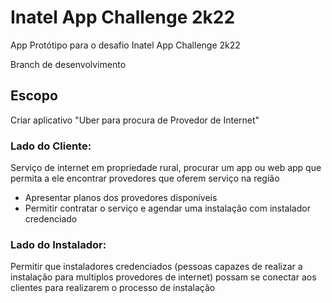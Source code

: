 # Inatel App Challenge 2k22
App Protótipo para o desafio Inatel App Challenge 2k22

Branch de desenvolvimento

## Escopo
Criar aplicativo "Uber para procura de Provedor de Internet"

### Lado do Cliente:
Serviço de internet em propriedade rural, procurar um app ou web app que permita a ele encontrar provedores que oferem serviço na região
- Apresentar planos dos provedores disponíveis
- Permitir contratar o serviço e agendar uma instalação com instalador credenciado
	
### Lado do Instalador: 
Permitir que instaladores credenciados (pessoas capazes de realizar a instalação para multiplos provedores de internet) possam se conectar aos clientes para realizarem o processo de instalação
